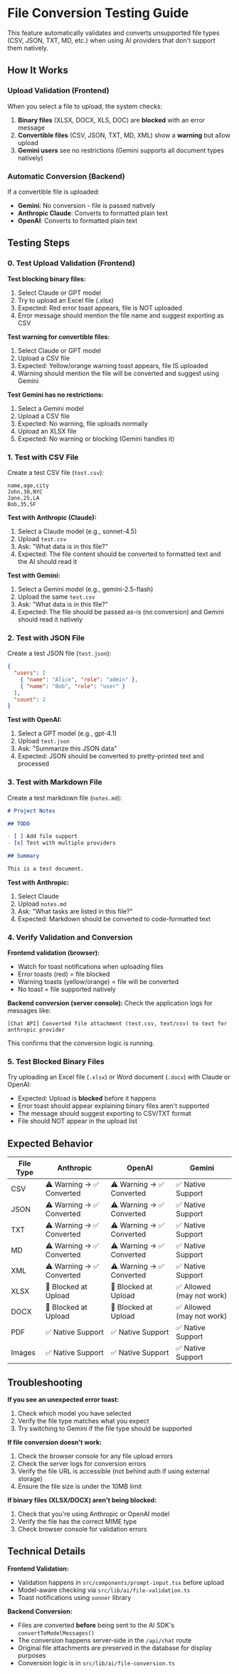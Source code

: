 # File Conversion Testing Guide

This feature automatically validates and converts unsupported file types (CSV, JSON, TXT, MD, etc.) when using AI providers that don't support them natively.

## How It Works

### Upload Validation (Frontend)

When you select a file to upload, the system checks:

1. **Binary files** (XLSX, DOCX, XLS, DOC) are **blocked** with an error message
2. **Convertible files** (CSV, JSON, TXT, MD, XML) show a **warning** but allow upload
3. **Gemini users** see no restrictions (Gemini supports all document types natively)

### Automatic Conversion (Backend)

If a convertible file is uploaded:

- **Gemini**: No conversion - file is passed natively
- **Anthropic Claude**: Converts to formatted plain text
- **OpenAI**: Converts to formatted plain text

## Testing Steps

### 0. Test Upload Validation (Frontend)

**Test blocking binary files:**

1. Select Claude or GPT model
2. Try to upload an Excel file (.xlsx)
3. Expected: Red error toast appears, file is NOT uploaded
4. Error message should mention the file name and suggest exporting as CSV

**Test warning for convertible files:**

1. Select Claude or GPT model
2. Upload a CSV file
3. Expected: Yellow/orange warning toast appears, file IS uploaded
4. Warning should mention the file will be converted and suggest using Gemini

**Test Gemini has no restrictions:**

1. Select a Gemini model
2. Upload a CSV file
3. Expected: No warning, file uploads normally
4. Upload an XLSX file
5. Expected: No warning or blocking (Gemini handles it)

### 1. Test with CSV File

Create a test CSV file (`test.csv`):

```csv
name,age,city
John,30,NYC
Jane,25,LA
Bob,35,SF
```

**Test with Anthropic (Claude):**

1. Select a Claude model (e.g., sonnet-4.5)
2. Upload `test.csv`
3. Ask: "What data is in this file?"
4. Expected: The file content should be converted to formatted text and the AI should read it

**Test with Gemini:**

1. Select a Gemini model (e.g., gemini-2.5-flash)
2. Upload the same `test.csv`
3. Ask: "What data is in this file?"
4. Expected: The file should be passed as-is (no conversion) and Gemini should read it natively

### 2. Test with JSON File

Create a test JSON file (`test.json`):

```json
{
  "users": [
    { "name": "Alice", "role": "admin" },
    { "name": "Bob", "role": "user" }
  ],
  "count": 2
}
```

**Test with OpenAI:**

1. Select a GPT model (e.g., gpt-4.1)
2. Upload `test.json`
3. Ask: "Summarize this JSON data"
4. Expected: JSON should be converted to pretty-printed text and processed

### 3. Test with Markdown File

Create a test markdown file (`notes.md`):

```markdown
# Project Notes

## TODO

- [ ] Add file support
- [x] Test with multiple providers

## Summary

This is a test document.
```

**Test with Anthropic:**

1. Select Claude
2. Upload `notes.md`
3. Ask: "What tasks are listed in this file?"
4. Expected: Markdown should be converted to code-formatted text

### 4. Verify Validation and Conversion

**Frontend validation (browser):**

- Watch for toast notifications when uploading files
- Error toasts (red) = file blocked
- Warning toasts (yellow/orange) = file will be converted
- No toast = file supported natively

**Backend conversion (server console):**
Check the application logs for messages like:

```
[Chat API] Converted file attachment (test.csv, text/csv) to text for anthropic provider
```

This confirms that the conversion logic is running.

### 5. Test Blocked Binary Files

Try uploading an Excel file (`.xlsx`) or Word document (`.docx`) with Claude or OpenAI:

- Expected: Upload is **blocked** before it happens
- Error toast should appear explaining binary files aren't supported
- The message should suggest exporting to CSV/TXT format
- File should NOT appear in the upload list

## Expected Behavior

| File Type | Anthropic                 | OpenAI                    | Gemini                    |
| --------- | ------------------------- | ------------------------- | ------------------------- |
| CSV       | ⚠️ Warning → ✅ Converted | ⚠️ Warning → ✅ Converted | ✅ Native Support         |
| JSON      | ⚠️ Warning → ✅ Converted | ⚠️ Warning → ✅ Converted | ✅ Native Support         |
| TXT       | ⚠️ Warning → ✅ Converted | ⚠️ Warning → ✅ Converted | ✅ Native Support         |
| MD        | ⚠️ Warning → ✅ Converted | ⚠️ Warning → ✅ Converted | ✅ Native Support         |
| XML       | ⚠️ Warning → ✅ Converted | ⚠️ Warning → ✅ Converted | ✅ Native Support         |
| XLSX      | 🚫 Blocked at Upload      | 🚫 Blocked at Upload      | ✅ Allowed (may not work) |
| DOCX      | 🚫 Blocked at Upload      | 🚫 Blocked at Upload      | ✅ Allowed (may not work) |
| PDF       | ✅ Native Support         | ✅ Native Support         | ✅ Native Support         |
| Images    | ✅ Native Support         | ✅ Native Support         | ✅ Native Support         |

## Troubleshooting

**If you see an unexpected error toast:**

1. Check which model you have selected
2. Verify the file type matches what you expect
3. Try switching to Gemini if the file type should be supported

**If file conversion doesn't work:**

1. Check the browser console for any file upload errors
2. Check the server logs for conversion errors
3. Verify the file URL is accessible (not behind auth if using external storage)
4. Ensure the file size is under the 10MB limit

**If binary files (XLSX/DOCX) aren't being blocked:**

1. Check that you're using Anthropic or OpenAI model
2. Verify the file has the correct MIME type
3. Check browser console for validation errors

## Technical Details

**Frontend Validation:**

- Validation happens in `src/components/prompt-input.tsx` before upload
- Model-aware checking via `src/lib/ai/file-validation.ts`
- Toast notifications using `sonner` library

**Backend Conversion:**

- Files are converted **before** being sent to the AI SDK's `convertToModelMessages()`
- The conversion happens server-side in the `/api/chat` route
- Original file attachments are preserved in the database for display purposes
- Conversion logic is in `src/lib/ai/file-conversion.ts`
